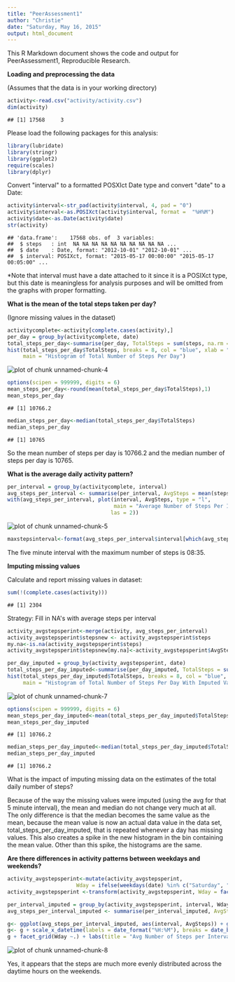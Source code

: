 ```yaml
---
title: "PeerAssessment1"
author: "Christie"
date: "Saturday, May 16, 2015"
output: html_document
---
```

This R Markdown document shows the code and output for PeerAssessment1, Reproducible Research.

**Loading and preprocessing the data**

(Assumes that the data is in your working directory)


```r
activity<-read.csv("activity/activity.csv")
dim(activity)
```

```
## [1] 17568     3
```

Please load the following packages for this analysis:


```r
library(lubridate)
library(stringr)
library(ggplot2)
require(scales)
library(dplyr)
```

Convert "interval" to a formatted POSXIct Date type and convert "date" to a Date:


```r
activity$interval<-str_pad(activity$interval, 4, pad = "0")
activity$interval<-as.POSIXct(activity$interval, format =  "%H%M")
activity$date<-as.Date(activity$date)
str(activity)
```

```
## 'data.frame':	17568 obs. of  3 variables:
##  $ steps   : int  NA NA NA NA NA NA NA NA NA NA ...
##  $ date    : Date, format: "2012-10-01" "2012-10-01" ...
##  $ interval: POSIXct, format: "2015-05-17 00:00:00" "2015-05-17 00:05:00" ...
```
*Note that interval must have a date attached to it since it is a POSIXct type, but this date is meaningless for analysis purposes and will be omitted from the graphs with proper formatting.


**What is the mean of the total steps taken per day?**

(Ignore missing values in the dataset)


```r
activitycomplete<-activity[complete.cases(activity),]
per_day = group_by(activitycomplete, date)
total_steps_per_day<-summarise(per_day, TotalSteps = sum(steps, na.rm = TRUE))
hist(total_steps_per_day$TotalSteps, breaks = 8, col = "blue", xlab = "Total Steps", 
     main = "Histogram of Total Number of Steps Per Day")
```

![plot of chunk unnamed-chunk-4](figure/unnamed-chunk-4-1.png) 

```r
options(scipen = 999999, digits = 6)
mean_steps_per_day<-round(mean(total_steps_per_day$TotalSteps),1)
mean_steps_per_day
```

```
## [1] 10766.2
```

```r
median_steps_per_day<-median(total_steps_per_day$TotalSteps)
median_steps_per_day
```

```
## [1] 10765
```

So the mean number of steps per day is 10766.2 and the median number of steps per day is 10765. 

**What is the average daily activity pattern?**


```r
per_interval = group_by(activitycomplete, interval)
avg_steps_per_interval <- summarise(per_interval, AvgSteps = mean(steps, na.rm = TRUE))
with(avg_steps_per_interval, plot(interval, AvgSteps, type = "l", 
                                  main = "Average Number of Steps Per Interval", 
                                 las = 2))
```

![plot of chunk unnamed-chunk-5](figure/unnamed-chunk-5-1.png) 

```r
maxstepsinterval<-format(avg_steps_per_interval$interval[which(avg_steps_per_interval$AvgSteps == max(avg_steps_per_interval$AvgSteps))], "%H:%M")
```

The five minute interval with the maximum number of steps is 08:35. 

**Imputing missing values**

Calculate and report missing values in dataset:


```r
sum(!(complete.cases(activity)))
```

```
## [1] 2304
```

Strategy: Fill in  NA's with average steps per interval


```r
activity_avgstepsperint<-merge(activity, avg_steps_per_interval)
activity_avgstepsperint$stepsnew <- activity_avgstepsperint$steps
my.na<-is.na(activity_avgstepsperint$steps)
activity_avgstepsperint$stepsnew[my.na]<-activity_avgstepsperint$AvgSteps[my.na]

per_day_imputed = group_by(activity_avgstepsperint, date)
total_steps_per_day_imputed<-summarise(per_day_imputed, TotalSteps = sum(stepsnew, na.rm = TRUE))
hist(total_steps_per_day_imputed$TotalSteps, breaks = 8, col = "blue", xlab = "Total Steps", 
     main = "Histogram of Total Number of Steps Per Day With Imputed Values", ylim = c(0,30))
```

![plot of chunk unnamed-chunk-7](figure/unnamed-chunk-7-1.png) 

```r
options(scipen = 999999, digits = 6)
mean_steps_per_day_imputed<-mean(total_steps_per_day_imputed$TotalSteps)
mean_steps_per_day_imputed
```

```
## [1] 10766.2
```

```r
median_steps_per_day_imputed<-median(total_steps_per_day_imputed$TotalSteps)
median_steps_per_day_imputed
```

```
## [1] 10766.2
```

What is the impact of imputing missing data on the estimates of the total daily number of steps?

Because of the way the missing values were imputed (using the avg for that 5 minute interval), the mean and median do not change very  much at all. The only difference is that the median becomes the same value as the mean, because the mean value is now an actual data value in the data set, total_steps_per_day_imputed, that is repeated whenever a day has missing values. This also creates a spike in the new histogram in the bin containing  the mean value. Other than this spike, the histograms are the same.


**Are there differences in activity patterns between weekdays and weekends?**


```r
activity_avgstepsperint<-mutate(activity_avgstepsperint, 
                      Wday = ifelse(weekdays(date) %in% c("Saturday", "Sunday"), "weekend", "weekday" ))
activity_avgstepsperint <-transform(activity_avgstepsperint, Wday = factor(Wday))

per_interval_imputed = group_by(activity_avgstepsperint, interval, Wday)
avg_steps_per_interval_imputed <- summarise(per_interval_imputed, AvgSteps = mean(stepsnew, na.rm = TRUE))

g<- ggplot(avg_steps_per_interval_imputed, aes(interval, AvgSteps)) + geom_line() 
g<- g + scale_x_datetime(labels = date_format("%H:%M"), breaks = date_breaks("2 hour"))
g + facet_grid(Wday ~.) + labs(title = "Avg Number of Steps per Interval - Weekends vs Weekdays")
```

![plot of chunk unnamed-chunk-8](figure/unnamed-chunk-8-1.png) 

Yes, it appears that the steps are much more evenly distributed across the daytime hours on the weekends.
